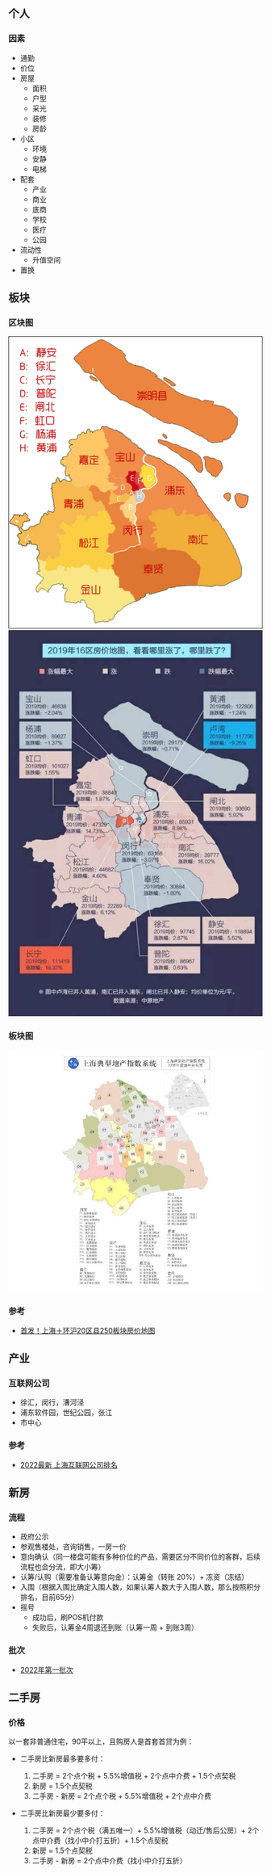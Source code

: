 ## 个人

### 因素

- 通勤
- 价位
- 房屋
  - 面积
  - 户型
  - 采光
  - 装修
  - 房龄
- 小区
  - 环境
  - 安静
  - 电梯
- 配套
  - 产业
  - 商业
  - 底商
  - 学校
  - 医疗
  - 公园
- 流动性
  - 升值空间
- 置换

## 板块

### 区块图

![image](https://github.com/frontend-gxg/pic_bed/blob/main/010.jpg?raw=true)
![image](https://github.com/frontend-gxg/pic_bed/blob/main/011.jpg?raw=true)

### 板块图

![image](https://github.com/frontend-gxg/pic_bed/blob/main/012.jpg?raw=true)

### 参考

- [首发！上海＋环沪20区县250板块房价地图](https://new.qq.com/omn/20200730/20200730A0429P00.html)

## 产业

### 互联网公司

- 徐汇，闵行，漕河泾
- 浦东软件园，世纪公园，张江
- 市中心

### 参考

- [2022最新 上海互联网公司排名](https://zhuanlan.zhihu.com/p/191577083)

## 新房

### 流程

- 政府公示
- 参观售楼处，咨询销售，一房一价
- 意向确认（同一楼盘可能有多种价位的产品，需要区分不同价位的客群，后续流程也会分流，即大小筹）
- 认筹/认购（需要准备认筹意向金）：认筹金（转账 20%）+ 冻资（冻结）
- 入围（根据入围比确定入围人数，如果认筹人数大于入围人数，那么按照积分排名，目前65分）
- 摇号
  - 成功后，刷POS机付款
  - 失败后，认筹金4周退还到账（认筹一周 + 到账3周）

### 批次

- [2022年第一批次](http://www.fangdi.com.cn/service/service_law_detail.html?newsid=13cbe03ebbe92e22)

## 二手房

### 价格

以一套非普通住宅，90平以上，且购房人是首套首贷为例：

- 二手房比新房最多要多付：

  1. 二手房 = 2个点个税 + 5.5%增值税 + 2个点中介费 + 1.5个点契税
  2. 新房 = 1.5个点契税
  3. 二手房 - 新房 = 2个点个税 + 5.5%增值税 + 2个点中介费

- 二手房比新房最少要多付：

  1. 二手房 = 2个点个税（满五唯一）+ 5.5%增值税（动迁/售后公房）+ 2个点中介费（找小中介打五折）+ 1.5个点契税
  2. 新房 = 1.5个点契税
  3. 二手房 - 新房 = 2个点中介费（找小中介打五折）
